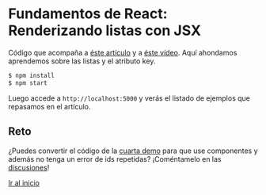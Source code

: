 # Fundamentos de React: Renderizando listas con JSX

Código que acompaña a [éste artículo](https://antonio.laguna.es/posts/guia-react-renderizar-listas-elementos-componentes?utm_source=GitHub&utm_medium=Rama+Curso+React) y a [éste vídeo](https://www.youtube.com/watch?v=-JM6Ie2IhU0). Aquí ahondamos aprendemos sobre las listas y el atributo key.

```bash
$ npm install
$ npm start
```

Luego accede a `http://localhost:5000` y verás el listado de ejemplos que repasamos en el artículo.

## Reto

¿Puedes convertir el código de la [cuarta demo](https://github.com/Antonio-Laguna/curso-react/tree/003-renderizando-listas/ejemplos/04-demo-key/index.html) para que use componentes y además no tenga un error de ids repetidas? ¡Coméntamelo en las [discusiones](https://github.com/Antonio-Laguna/curso-react/discussions)!

[Ir al inicio](https://github.com/Antonio-Laguna/curso-react)
